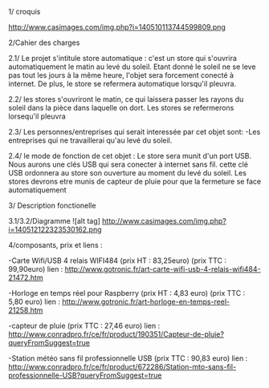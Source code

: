 1/ croquis

http://www.casimages.com/img.php?i=140510113744599809.png

2/Cahier des charges

2.1/ Le projet s'intitule store automatique : c'est un store qui s'ouvrira automatiquement le matin au levé du soleil. Etant donné le soleil ne se leve pas tout les jours à la même heure, l'objet sera forcement conecté à internet.
De plus, le store se refermera automatique lorsqu'il pleuvra.

2.2/ les stores s'ouvriront le matin, ce qui laissera passer les rayons du soleil dans la pièce dans laquelle on dort.
Les stores se refermerons lorsequ'il pleuvra

2.3/ Les personnes/entreprises qui serait interessée par cet objet sont: -Les entreprises qui ne travaillerai qu'au levé du soleil.

2.4/ le mode de fonction de cet objet : Le store sera munit d'un port USB. Nous aurons une clés USB qui sera conecter à internet sans fil. cette clé USB ordonnera au store son ouverture au moment du levé du soleil.
Les stores devrons etre munis de capteur de pluie pour que la fermeture se face automatiquement

3/ Description fonctionelle

3.1/3.2/Diagramme
![alt tag] http://www.casimages.com/img.php?i=140512122323530162.png

4/composants, prix et liens :

 -Carte Wifi/USB 4 relais WIFI484            (prix HT : 83,25euro) (prix TTC : 99,90euro) lien : http://www.gotronic.fr/art-carte-wifi-usb-4-relais-wifi484-21472.htm

 -Horloge en temps réel pour Raspberry       (prix HT : 4,83 euro) (prix TTC : 5,80 euro) lien : http://www.gotronic.fr/art-horloge-en-temps-reel-21258.htm
  
 -capteur de pluie                           (prix TTC : 27,46 euro) lien : http://www.conradpro.fr/ce/fr/product/190351/Capteur-de-pluie?queryFromSuggest=true
 
 -Station météo sans fil professionnelle USB (prix TTC : 90,83 euro) lien : http://www.conradpro.fr/ce/fr/product/672286/Station-mto-sans-fil-professionnelle-USB?queryFromSuggest=true
